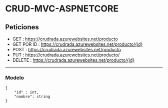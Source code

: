 # CRUD-MVC-ASPNETCORE

## Peticiones
- GET : https://crudrada.azurewebsites.net/producto
- GET POR ID : https://crudrada.azurewebsites.net/producto/{id}
- POST : https://crudrada.azurewebsites.net/producto
- PUT : https://crudrada.azurewebsites.net/producto/
- DELETE : https://crudrada.azurewebsites.net/producto/{id}
---
### Modelo
```
{
    "id" : int,
    "nombre": string
}
```